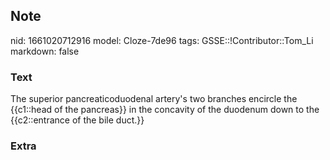 ## Note
nid: 1661020712916
model: Cloze-7de96
tags: GSSE::!Contributor::Tom_Li
markdown: false

### Text
<div>
  The superior pancreaticoduodenal artery's two branches encircle
  the {{c1::head of the pancreas}} in the concavity of the duodenum
  down to the {{c2::entrance of the bile duct.}}
</div>

### Extra

